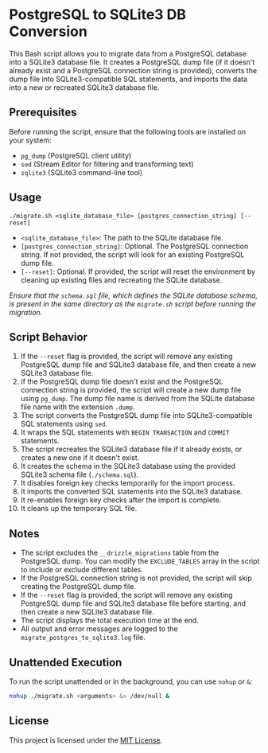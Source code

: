 # PostgreSQL to SQLite3 DB Conversion

This Bash script allows you to migrate data from a PostgreSQL database into a SQLite3 database file. It creates a PostgreSQL dump file (if it doesn't already exist and a PostgreSQL connection string is provided), converts the dump file into SQLite3-compatible SQL statements, and imports the data into a new or recreated SQLite3 database file.

## Prerequisites

Before running the script, ensure that the following tools are installed on your system:

- `pg_dump` (PostgreSQL client utility)
- `sed` (Stream Editor for filtering and transforming text)
- `sqlite3` (SQLite3 command-line tool)

## Usage
`./migrate.sh <sqlite_database_file> [postgres_connection_string] [--reset]`

- `<sqlite_database_file>`: The path to the SQLite database file.
- `[postgres_connection_string]`: Optional. The PostgreSQL connection string. If not provided, the script will look for an existing PostgreSQL dump file.
- `[--reset]`: Optional. If provided, the script will reset the environment by cleaning up existing files and recreating the SQLite database.

_Ensure that the `schema.sql` file, which defines the SQLite database schema, is present in the same directory as the `migrate.sh` script before running the migration._

## Script Behavior

1. If the `--reset` flag is provided, the script will remove any existing PostgreSQL dump file and SQLite3 database file, and then create a new SQLite3 database file.
2. If the PostgreSQL dump file doesn't exist and the PostgreSQL connection string is provided, the script will create a new dump file using `pg_dump`. The dump file name is derived from the SQLite database file name with the extension `.dump`.
3. The script converts the PostgreSQL dump file into SQLite3-compatible SQL statements using `sed`.
4. It wraps the SQL statements with `BEGIN TRANSACTION` and `COMMIT` statements.
5. The script recreates the SQLite3 database file if it already exists, or creates a new one if it doesn't exist.
6. It creates the schema in the SQLite3 database using the provided SQLite3 schema file (`./schema.sql`).
7. It disables foreign key checks temporarily for the import process.
8. It imports the converted SQL statements into the SQLite3 database.
9. It re-enables foreign key checks after the import is complete.
10. It cleans up the temporary SQL file.

## Notes

- The script excludes the `__drizzle_migrations` table from the PostgreSQL dump. You can modify the `EXCLUDE_TABLES` array in the script to include or exclude different tables.
- If the PostgreSQL connection string is not provided, the script will skip creating the PostgreSQL dump file.
- If the `--reset` flag is provided, the script will remove any existing PostgreSQL dump file and SQLite3 database file before starting, and then create a new SQLite3 database file.
- The script displays the total execution time at the end.
- All output and error messages are logged to the `migrate_postgres_to_sqlite3.log` file.

## Unattended Execution

To run the script unattended or in the background, you can use `nohup` or `&`:

```bash
nohup ./migrate.sh <arguments> &> /dev/null &
```

## License

This project is licensed under the [MIT License](LICENSE).
